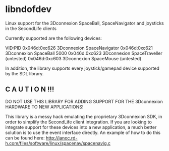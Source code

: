 libndofdev
==========

Linux support for the 3Dconnexion SpaceBall, SpaceNavigator and joysticks in the SecondLife clients

Currently supported are the following devices:

VID:PID
0x046d:0xc626   3Dconnexion SpaceNavigator
0x046d:0xc621   3Dconnexion SpaceBall 5000
0x046d:0xc623   3Dconnexion SpaceTraveller (untested)
0x046d:0xc603   3Dconnexion SpaceMouse (untested)

In addition, the library supports every joystick/gamepad device supported by the SDL library.


C A U T I O N !!!
-----------------

DO NOT USE THIS LIBRARY FOR ADDING SUPPORT FOR THE 3Dconnexion HARDWARE TO NEW APPLICATIONS!

This library is a messy hack emulating the proprietary 3Dconnexion SDK, in order to simplify the SecondLife 
client integration. If you are looking to integrate support for these devices into a new application, 
a much better solution is to use the event interface directly. An example of how to do this can be found
here: http://janoc.rd-h.com/files/software/linux/spacenav/spacenavig.c

